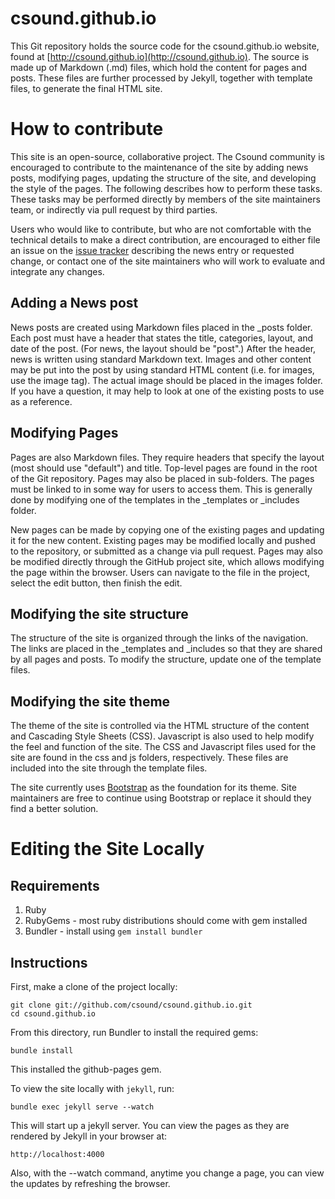 # csound.github.io

This Git repository holds the source code for the csound.github.io website,
found at [http://csound.github.io](http://csound.github.io). The source is made
up of Markdown (.md) files, which hold the content for pages and posts.  These
files are further processed by Jekyll, together with template files, to
generate the final HTML site.  

# How to contribute 

This site is an open-source, collaborative project. The Csound community is
encouraged to contribute to the maintenance of the site by adding news posts,
modifying pages, updating the structure of the site, and developing the style
of the pages. The following describes how to perform these tasks.  These tasks
may be performed directly by members of the site maintainers team, or
indirectly via pull request by third parties. 

Users who would like to contribute, but who are not comfortable with the
technical details to make a direct contribution, are encouraged to either file
an issue on the [issue tracker](http://github.com/csound/csound.github.io/issues) 
describing the news entry or requested change, or contact one of the site
maintainers who will work to evaluate and integrate any changes. 

## Adding a News post 

News posts are created using Markdown files placed in the \_posts folder. Each
post must have a header that states the title, categories, layout, and date of
the post.  (For news, the layout should be "post".) After the header, news is
written using standard Markdown text.  Images and other content may be put into
the post by using standard HTML content (i.e. for images, use the image tag).
The actual image should be placed in the images folder. If you have a question,
it may help to look at one of the existing posts to use as a reference. 

## Modifying Pages 

Pages are also Markdown files. They require headers that specify the layout
(most should use "default") and title.  Top-level pages are found in the root
of the Git repository. Pages may also be placed in sub-folders.  The pages must
be linked to in some way for users to access them.  This is generally done by
modifying one of the templates in the \_templates or \_includes folder. 

New pages can be made by copying one of the existing pages and updating it for
the new content.  Existing pages may be modified locally and pushed to the
repository, or submitted as a change via pull request.  Pages may also be
modified directly through the GitHub project site, which allows modifying the
page within the browser. Users can navigate to the file in the project, select
the edit button, then finish the edit. 

## Modifying the site structure 

The structure of the site is organized through the links of the navigation.
The links are placed in the \_templates and \_includes so that they are shared
by all pages and posts. To modify the structure, update one of the template
files.  

## Modifying the site theme 

The theme of the site is controlled via the HTML structure of the content and
Cascading Style Sheets (CSS). Javascript is also used to help modify the feel
and function of the site. The CSS and Javascript files used for the site are
found in the css and js folders, respectively.  These files are included into
the site through the template files.  

The site currently uses [Bootstrap](http://www.getbootstrap.com) as the
foundation for its theme. Site maintainers are free to continue using Bootstrap
or replace it should they find a better solution.  

# Editing the Site Locally 

## Requirements

1. Ruby
2. RubyGems - most ruby distributions should come with gem installed
3. Bundler - install using `gem install bundler`

## Instructions

First, make a clone of the project locally: 

    git clone git://github.com/csound/csound.github.io.git
    cd csound.github.io

From this directory, run Bundler to install the required gems:
    
    bundle install

This installed the github-pages gem.

To view the site locally with `jekyll`, run:

    bundle exec jekyll serve --watch

This will start up a jekyll server. You can view the pages as they are rendered by Jekyll in your browser at:

    http://localhost:4000
    
Also, with the --watch command, anytime you change a page, you can view the updates by refreshing the browser.
